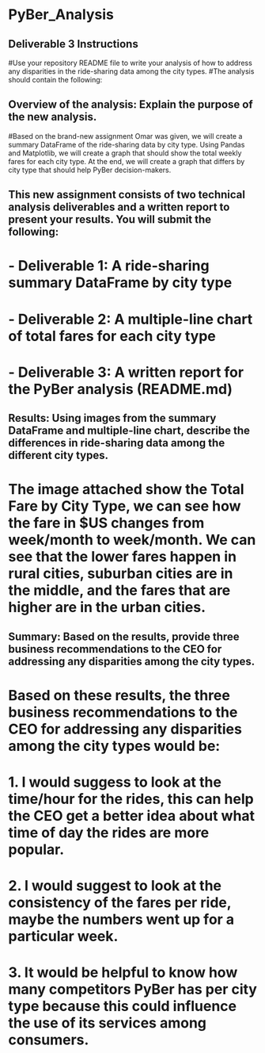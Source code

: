 # PyBer_Analysis
## Deliverable 3 Instructions

#Use your repository README file to write your analysis of how to address any disparities in the ride-sharing data among the city types.
#The analysis should contain the following:
## Overview of the analysis: Explain the purpose of the new analysis.
#Based on the brand-new assignment Omar was given, we will create a summary DataFrame of the ride-sharing data by city type. Using Pandas and Matplotlib, we will create a graph that should show the total weekly fares for each city type. At the end, we will create a graph that differs by city type that should help PyBer decision-makers. 

## This new assignment consists of two technical analysis deliverables and a written report to present your results. You will submit the following:
# - Deliverable 1: A ride-sharing summary DataFrame by city type
# - Deliverable 2: A multiple-line chart of total fares for each city type
# - Deliverable 3: A written report for the PyBer analysis (README.md)

## Results: Using images from the summary DataFrame and multiple-line chart, describe the differences in ride-sharing data among the different city types.
# The image attached show the Total Fare by City Type, we can see how the fare in $US changes from week/month to week/month. We can see that the lower fares happen in rural cities, suburban cities are in the middle, and the fares that are higher are in the urban cities. 

## Summary: Based on the results, provide three business recommendations to the CEO for addressing any disparities among the city types.
# Based on these results, the three business recommendations to the CEO for addressing any disparities among the city types would be: 
# 1. I would suggess to look at the time/hour for the rides, this can help the CEO get a better idea about what time of day the rides are more popular. 
# 2. I would suggest to look at the consistency of the fares per ride, maybe the numbers went up for a particular week. 
# 3. It would be helpful to know how many competitors PyBer has per city type because this could influence the use of its services among consumers.
